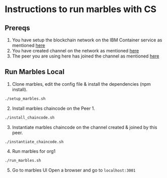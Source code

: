 # Instructions to run marbles with CS

## Prereqs

1. You have setup the blockchain network on the IBM Container service as mentioned [here](../.)
2. You have created channel on the network as mentioned [here](../.)
3. The peer you are using here has joined the channel as mentioned [here](../.)

## Run Marbles Local

1. Clone marbles, edit the config file & install the dependencies (npm install).
```bash
./setup_marbles.sh
```

2. Install marbles chaincode on the Peer 1.
```bash
./install_chaincode.sh
```

3. Instantiate marbles chaincode on the channel created & joined by this peer.
```bash
./instantiate_chaincode.sh
```

4. Run marbles for org1
```bash
./run_marbles.sh
```

5. Go to marbles UI
Open a browser and go to `localhost:3001`
